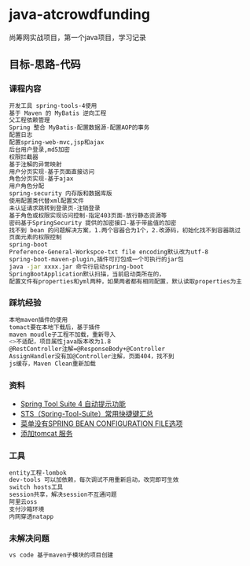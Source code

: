 # java-atcrowdfunding
尚筹网实战项目，第一个java项目，学习记录

## 目标-思路-代码
### 课程内容
```bash
开发工具 spring-tools-4使用
基于 Maven 的 MyBatis 逆向工程
父工程依赖管理
Spring 整合 MyBatis-配置数据源-配置AOP的事务
配置日志
配置spring-web-mvc,jsp和ajax
后台用户登录,md5加密
权限拦截器
基于注解的异常映射
用户分页实现-基于页面直接访问
角色分页实现-基于ajax
用户角色分配
spring-security 内存版和数据库版
使用配置类代替xml配置文件
未认证请求跳转到登录页-注销登录
基于角色或权限实现访问控制-指定403页面-放行静态资源等
密码基于SpringSecurity 提供的加密接口-基于带盐值的加密
找不到 bean 的问题解决方案，1.两个容器合为1个，2.改源码，初始化找不到容器跳过
页面元素的权限控制
spring-boot
Preference-General-Workspce-txt file encoding默认改为utf-8
spring-boot-maven-plugin,插件可打包成一个可执行的jar包
java -jar xxxx.jar 命令行启动spring-boot
SpringBootApplication默认扫描，当前启动类所在的，
配置文件有properties和yml两种，如果两者都有相同配置，默认读取properties为主
```
### 踩坑经验
```bash
本地maven插件的使用
tomact要在本地下载后，基于插件
maven moudle子工程不加载，重新导入
<>不适配，项目属性java版本改为1.8
@RestController注解=@ResponseBody+@Controller
AssignHandler没有加@Controller注解，页面404，找不到
js缓存，Maven Clean重新加载
```
### 资料
- [Spring Tool Suite 4 自动提示功能](https://blog.csdn.net/weixin_40816738/article/details/94998794)
- [STS（Spring-Tool-Suite）常用快捷键汇总](https://blog.csdn.net/weixin_43731571/article/details/94641881)
- [菜单没有SPRING BEAN CONFIGURATION FILE选项](https://my.oschina.net/startstorm/blog/4523329)
- [添加tomcat 服务](https://blog.csdn.net/qijianglin/article/details/82967628?utm_medium=distribute.pc_relevant.none-task-blog-BlogCommendFromMachineLearnPai2-1.channel_param&depth_1-utm_source=distribute.pc_relevant.none-task-blog-BlogCommendFromMachineLearnPai2-1.channel_param)

### 工具
```bash
entity工程-lombok
dev-tools 可以加依赖，每次调试不用重新启动，改完即可生效
switch hosts工具
session共享，解决session不互通问题
阿里云oss
支付沙箱环境
内网穿透natapp
```

### 未解决问题
```bash
vs code 基于maven子模块的项目创建
```
